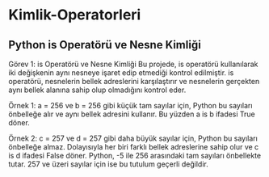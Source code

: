 # Kimlik-Operatorleri
## Python is Operatörü ve Nesne Kimliği

Görev 1: is Operatörü ve Nesne Kimliği
Bu projede, is operatörü kullanılarak iki değişkenin aynı nesneye işaret edip etmediği kontrol edilmiştir.
is operatörü, nesnelerin bellek adreslerini karşılaştırır ve nesnelerin gerçekten aynı bellek alanına sahip olup olmadığını kontrol eder.

Örnek 1:
a = 256 ve b = 256 gibi küçük tam sayılar için, Python bu sayıları önbelleğe alır ve aynı bellek adresini kullanır. Bu yüzden a is b ifadesi True döner.

Örnek 2:
c = 257 ve d = 257 gibi daha büyük sayılar için, Python bu sayıları önbelleğe almaz. Dolayısıyla her biri farklı bellek adreslerine sahip olur ve c is d ifadesi False döner.
Python, -5 ile 256 arasındaki tam sayıları önbellekte tutar. 257 ve üzeri sayılar için ise bu tutulum geçerli değildir.
